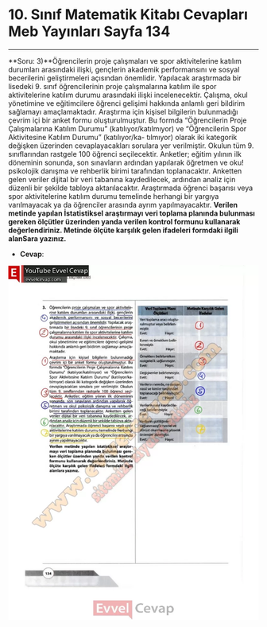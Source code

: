 # 10. Sınıf Matematik Kitabı Cevapları Meb Yayınları Sayfa 134

---

**Soru: 3)**Öğrencilerin proje çalışmaları ve spor aktivitelerine katılım durumları arasındaki ilişki, gençlerin akademik performansını ve sosyal becerilerini geliştirmeleri açısından önemlidir. Yapılacak araştırmada bir lisedeki 9. sınıf öğrencilerinin proje çalışmalarına katılım ile spor aktivitelerine katılım durumu arasındaki ilişki incelenecektir. Çalışma, okul yönetimine ve eğitimcilere öğrenci gelişimi hakkında anlamlı geri bildirim sağlamayı amaçlamaktadır. Araştırma için kişisel bilgilerin bulunmadığı çevrim içi bir anket formu oluşturulmuştur. Bu formda “Öğrencilerin Proje Çalışmalarına Katılım Durumu” (katılıyor/katılmıyor) ve “Öğrencilerin Spor Aktivitesine Katılım Durumu” (katılıyor/ka- tılmıyor) olarak iki kategorik değişken üzerinden cevaplayacakları sorulara yer verilmiştir. Okulun tüm 9. sınıflarından rastgele 100 öğrenci seçilecektir. Anketler; eğitim yılının ilk döneminin sonunda, son sınavların ardından yapılarak öğretmen ve oku! psikolojik danışma ve rehberlik birimi tarafından toplanacaktır. Anketten gelen veriler dijital bir veri tabanına kaydedilecek, ardından analiz için düzenli bir şekilde tabloya aktarılacaktır. Araştırmada öğrenci başarısı veya spor aktivitelerine katılım durumu temelinde herhangi bir yargıya varılmayacak ya da öğrenciler arasında ayrım yapılmayacaktır. **Verilen metinde yapılan İstatistiksel araştırmayı veri toplama planında bulunması gereken ölçütler üzerinden yanda verilen kontrol formunu kullanarak değerlendiriniz. Metinde ölçüte karşılık gelen ifadeleri formdaki ilgili alanSara yazınız.**

-   **Cevap**:

![Image 1](./image_1.webp)